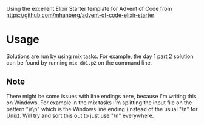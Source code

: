 Using the excellent Elixir Starter template for Advent of Code from https://github.com/mhanberg/advent-of-code-elixir-starter

# Usage
Solutions are run by using mix tasks. For example, the day 1 part 2 solution can be found by running `mix d01.p2` on the command line.

## Note
There might be some issues with line endings here, because I'm writing this on Windows. For example in the mix tasks I'm splitting the input file on the pattern "\r\n" which is the Windows line ending (instead of the usual "\n" for Unix). Will try and sort this out to just use "\n" everywhere.
